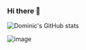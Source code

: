 ### Hi there 👋
![Dominic's GitHub stats](https://github-readme-stats.vercel.app/api?username=dominicjonas&theme=omni&show_icons=true) 

![image]({https://img.shields.io/badge/LinkedIn-0077B5?style=for-the-badge&logo=linkedin&logoColor=white})


